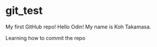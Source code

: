 # git_test
My first GitHub repo!
Hello Odin!
My name is Koh Takamasa. 

Learning how to commit the repo